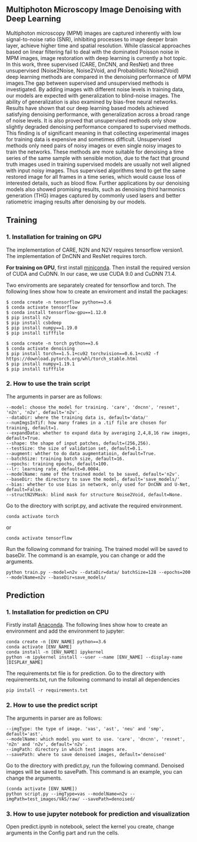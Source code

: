 ## Multiphoton Microscopy Image Denoising with Deep Learning

Multiphoton microscopy (MPM) images are captured inherently with low signal-to-noise ratio (SNR), inhibiting
processes to image deeper brain layer, achieve higher time and spatial resolution. While classical
approaches based on linear filtering fail to deal with the dominated Poisson noise in MPM images, image
restoration with deep learning is currently a hot topic. In this work, three supervised (CARE, DnCNN, and ResNet) and three unsupervised (Noise2Noise, Noise2Void, and Probabilistic Noise2Void) deep learning methods are compared in the denoising performance of MPM images.The gap between supervised and unsupervised methods is investigated. By adding images with different noise levels in training data, our models are expected with generalization to blind-noise images. The ability of generalization
is also examined by bias-free neural networks. Results have shown that our deep learning based models achieved satisfying denoising performance, with generalization across a broad range of noise levels. It is also proved that unsupervised methods only show slightly degraded denoising performance compared to supervised methods. This finding is of significant meaning in that collecting experimental images for training data is expensive and sometimes difficult. Unsupervised methods only need pairs of noisy images or even single noisy images to train the networks. These methods are more suitable for denoising a time series of the same sample with sensible motion, due to the fact that ground truth images used in training supervised models are usually not well aligned with input noisy images. Thus supervised algorithms tend to get the same restored image for all frames in a time series, which would cause loss of interested details, such as blood flow. Further applications by our denoising models also showed promising results, such as denoising third harmonics generation (THG) images captured by commonly used lasers and better ratiometric imaging results after denoising by our models.

## Training

### 1. Installation for training on GPU

The implementation of CARE, N2N and N2V requires tensorflow version1. The implementation of DnCNN and ResNet requires torch. 

**For training on GPU**, first install [miniconda](https://docs.conda.io/en/latest/miniconda.html). Then install the required version of CUDA and CuDNN. In our case, we use CUDA 9.0 and CuDNN 7.1.4.

Two enviroments are separately created for tensorflow and torch. The following lines show how to create an enviroment and install the packages:
``` 
$ conda create -n tensorflow python==3.6
$ conda activate tensorflow
$ conda install tensorflow-gpu==1.12.0
$ pip install n2v
$ pip install csbdeep
$ pip install numpy==1.19.0
$ pip install tifffile
```

``` 
$ conda create -n torch python==3.6
$ conda activate denoising
$ pip install torch==1.5.1+cu92 torchvision==0.6.1+cu92 -f https://download.pytorch.org/whl/torch_stable.html
$ pip install numpy=1.19.1
$ pip install tifffile
```

### 2. How to use the train script

The arguments in parser are as follows:
```
--model: choose the model for training. 'care', 'dncnn', 'resnet', 'n2n', 'n2v', default='n2v'.
--dataDir: where the training data is, default='data/'
--numImgsInTif: how many frames in a .tif file are chosen for training, default=1.
--expandData: whether to expand data by averaging 2,4,8,16 raw images, default=True.
--shape: the shape of input patches, default=(256,256).
--testSize: the size of validation set, default=0.1.
--augment: whther to do data augmentatioin, default=True.
--batchSize: training batch size, default=16.
--epochs: training epochs, default=100.
--lr: learning rate, default=0.0004.
--modelName: name of the trained model to be saved, default='n2v'.
--baseDir: the directory to save the model, default='save_models/'
--bias: whether to use bias in network, only used for DnCNN and U-Net, default=False.
--structN2VMask: blind mask for structure Noise2Void, default=None.
```

Go to the directory with script.py, and activate the required environment.
```
conda activate torch   
```
or
```
conda activate tensorflow
```
Run the following command for training. The trained model will be saved to baseDir. The command is an example, you can change or add the arguments.
```
python train.py --model=n2v --dataDir=data/ batchSize=128 --epochs=200 --modelName=n2v --baseDir=save_models/
```

## Prediction

### 1. Installation for prediction on CPU

Firstly install [Anaconda](https://docs.anaconda.com/anaconda/install/windows/). The following lines show how to create an environment and add the environment to jupyter:

```
conda create -n [ENV_NAME] python==3.6
conda activate [ENV_NAME]
conda install -n [ENV_NAME] ipykernel
python -m ipykernel install --user --name [ENV_NAME] --display-name [DISPLAY_NAME]
```

The requirements.txt file is for prediction. Go to the directory with requirements.txt, run the following command to install all dependencies
```
pip install -r requirements.txt
```

### 2. How to use the predict script

The arguments in parser are as follows:

```
--imgType: the type of image. 'vas', 'ast', 'neu' and 'smp', default='ast'.
--modelName: which model you want to use. 'care', 'dncnn', 'resnet', 'n2n' and 'n2v', default='n2v'.
--imgPath: directory in which test images are.
--savePath: where to save denoised images, default='denoised'
```

Go to the directory with predict.py, run the following command. Denoised images will be saved to savePath. This command is an example, you can change the arguments.
```
(conda activate [ENV_NAME])
python script.py --imgType=vas --modelName=n2v --imgPath=test_images/VAS/raw/ --savePath=denoised/
```

### 3. How to use jupyter notebook for prediction and visualization

Open predict.ipynb in notebook, select the kernel you create, change arguments in the Config part and run the cells.
